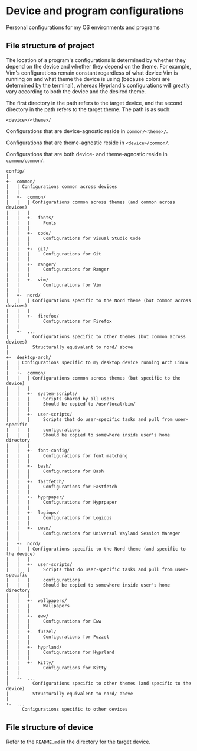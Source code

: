 # Device and program configurations

Personal configurations for my OS environments and programs

## File structure of project

The location of a program's configurations is determined by whether they depend
on the device and whether they depend on the theme. For example, Vim's
configurations remain constant regardless of what device Vim is running on and
what theme the device is using (because colors are determined by the terminal),
whereas Hyprland's configurations will greatly vary according to both the device
and the desired theme.

The first directory in the path refers to the target device, and the second
directory in the path refers to the target theme. The path is as such:

```
<device>/<theme>/
```

Configurations that are device-agnostic reside in `common/<theme>/`.

Configurations that are theme-agnostic reside in `<device>/common/`.

Configurations that are both device- and theme-agnostic reside in
`common/common/`.

```
config/
|
+-  common/
|   | Configurations common across devices
|   |
|   +-  common/
|   |   | Configurations common across themes (and common across devices)
|   |   |
|   |   +-  fonts/
|   |   |     Fonts
|   |   |
|   |   +-  code/
|   |   |     Configurations for Visual Studio Code
|   |   |
|   |   +-  git/
|   |   |     Configurations for Git
|   |   |
|   |   +-  ranger/
|   |   |     Configurations for Ranger
|   |   |
|   |   +-  vim/
|   |         Configurations for Vim
|   |
|   +-  nord/
|   |   | Configurations specific to the Nord theme (but common across devices)
|   |   |
|   |   +-  firefox/
|   |         Configurations for Firefox
|   |
|   +-  ...
|         Configurations specific to other themes (but common across devices)
|         Structurally equivalent to nord/ above
|
+-  desktop-arch/
|   | Configurations specific to my desktop device running Arch Linux
|   |
|   +-  common/
|   |   | Configurations common across themes (but specific to the device)
|   |   |
|   |   +-  system-scripts/
|   |   |     Scripts shared by all users
|   |   |     Should be copied to /usr/local/bin/
|   |   |
|   |   +-  user-scripts/
|   |   |     Scripts that do user-specific tasks and pull from user-specific
|   |   |     configurations
|   |   |     Should be copied to somewhere inside user's home directory
|   |   |
|   |   +-  font-config/
|   |   |     Configurations for font matching
|   |   |
|   |   +-  bash/
|   |   |     Configurations for Bash
|   |   |
|   |   +-  fastfetch/
|   |   |     Configurations for Fastfetch
|   |   |
|   |   +-  hyprpaper/
|   |   |     Configurations for Hyprpaper
|   |   |
|   |   +-  logiops/
|   |   |     Configurations for Logiops
|   |   |
|   |   +-  uwsm/
|   |         Configurations for Universal Wayland Session Manager
|   |
|   +-  nord/
|   |   | Configurations specific to the Nord theme (and specific to the device)
|   |   |
|   |   +-  user-scripts/
|   |   |     Scripts that do user-specific tasks and pull from user-specific
|   |   |     configurations
|   |   |     Should be copied to somewhere inside user's home directory
|   |   |
|   |   +-  wallpapers/
|   |   |     Wallpapers
|   |   |
|   |   +-  eww/
|   |   |     Configurations for Eww
|   |   |
|   |   +-  fuzzel/
|   |   |     Configurations for Fuzzel
|   |   |
|   |   +-  hyprland/
|   |   |     Configurations for Hyprland
|   |   |
|   |   +-  kitty/
|   |         Configurations for Kitty
|   |
|   +-  ...
|         Configurations specific to other themes (and specific to the device)
|         Structurally equivalent to nord/ above
|
+-  ...
      Configurations specific to other devices
```

## File structure of device

Refer to the `README.md` in the directory for the target device.
